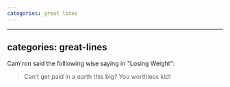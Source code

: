 ```yaml
---
categories: great lines
---
```


---
categories: great-lines
---

Cam'ron said the folllowing wise saying in "Losing Weight":

> Can’t get paid in a earth this big? You worthless kid!
